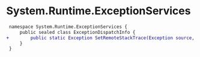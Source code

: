 # System.Runtime.ExceptionServices

``` diff
 namespace System.Runtime.ExceptionServices {
     public sealed class ExceptionDispatchInfo {
+        public static Exception SetRemoteStackTrace(Exception source, string stackTrace);
     }
 }
```
